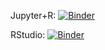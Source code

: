 Jupyter+R: [![Binder](http://mybinder.org/badge_logo.svg)](http://mybinder.org/v2/gh/textmining-utl/chapter1/master?filepath=index.ipynb)

RStudio: [![Binder](http://mybinder.org/badge_logo.svg)](http://mybinder.org/v2/gh/textmining-utl/chapter1/master?urlpath=rstudio)
